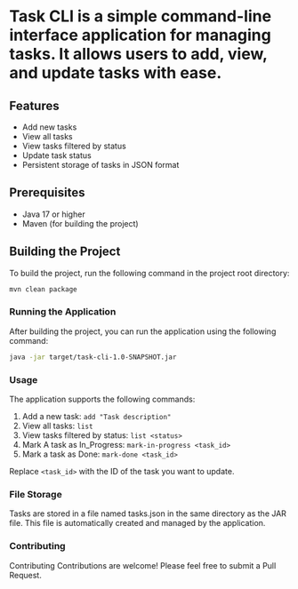 # Task CLI is a simple command-line interface application for managing tasks. It allows users to add, view, and update tasks with ease.

## Features

- Add new tasks
- View all tasks
- View tasks filtered by status
- Update task status
- Persistent storage of tasks in JSON format

## Prerequisites

- Java 17 or higher
- Maven (for building the project)

## Building the Project

To build the project, run the following command in the project root directory:

```bash
mvn clean package
```

### Running the Application

After building the project, you can run the application using the following command:

```bash
java -jar target/task-cli-1.0-SNAPSHOT.jar
```

### Usage

The application supports the following commands:

1. Add a new task: ```add "Task description"```
2. View all tasks: ```list```
3. View tasks filtered by status: ```list <status>```
4. Mark A task as In_Progress: ```mark-in-progress <task_id>```
5. Mark a task as Done: ```mark-done <task_id>```

Replace `<task_id>` with the ID of the task you want to update.

### File Storage

Tasks are stored in a file named tasks.json in the same directory as the JAR file. This file is automatically created and managed by the application.

### Contributing

Contributing
Contributions are welcome! Please feel free to submit a Pull Request.


